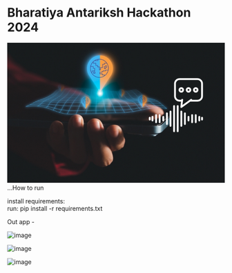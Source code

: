 # Bharatiya Antariksh Hackathon 2024
![logo](img.png) 
...How to run

install requirements: \
run: pip install -r requirements.txt



Out app -


![image](https://github.com/user-attachments/assets/0b883823-8db1-45d5-8118-ed7e256ec813)

![image](https://github.com/user-attachments/assets/6cf3d646-2422-486a-b88b-8f51218058d1)

![image](https://github.com/user-attachments/assets/4cd7f11f-4482-4a43-ad60-98bfa6622bc7)



